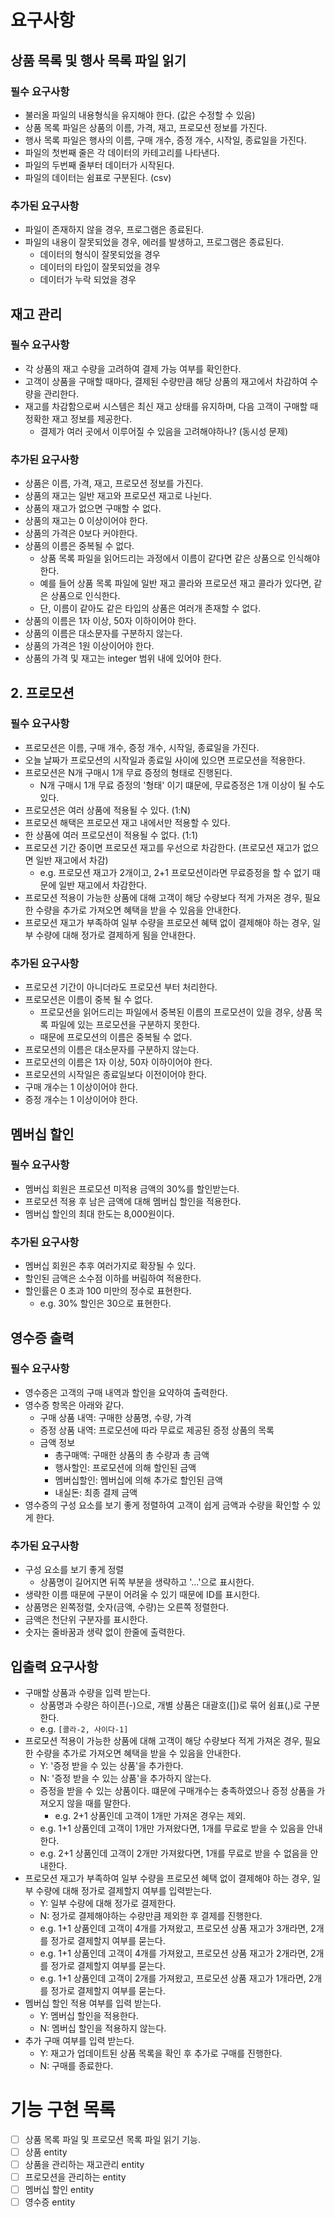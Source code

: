 # 요구사항

## 상품 목록 및 행사 목록 파일 읽기

### 필수 요구사항

- 불러올 파일의 내용형식을 유지해야 한다. (값은 수정할 수 있음)
- 상품 목록 파일은 상품의 이름, 가격, 재고, 프로모션 정보를 가진다.
- 행사 목록 파일은 행사의 이름, 구매 개수, 증정 개수, 시작일, 종료일을 가진다.
- 파일의 첫번째 줄은 각 데이터의 카테고리를 나타낸다.
- 파일의 두번째 줄부터 데이터가 시작된다.
- 파일의 데이터는 쉼표로 구분된다. (csv)

### 추가된 요구사항

- 파일이 존재하지 않을 경우, 프로그램은 종료된다.
- 파일의 내용이 잘못되었을 경우, 에러를 발생하고, 프로그램은 종료된다.
    - 데이터의 형식이 잘못되었을 경우
    - 데이터의 타입이 잘못되었을 경우
    - 데이터가 누락 되었을 경우

## 재고 관리

### 필수 요구사항

- 각 상품의 재고 수량을 고려하여 결제 가능 여부를 확인한다.
- 고객이 상품을 구매할 때마다, 결제된 수량만큼 해당 상품의 재고에서 차감하여 수량을 관리한다.
- 재고를 차감함으로써 시스템은 최신 재고 상태를 유지하며, 다음 고객이 구매할 때 정확한 재고 정보를 제공한다.
    - 결제가 여러 곳에서 이루어질 수 있음을 고려해야하나? (동시성 문제)

### 추가된 요구사항

- 상품은 이름, 가격, 재고, 프로모션 정보를 가진다.
- 상품의 재고는 일반 재고와 프로모션 재고로 나뉜다.
- 상품의 재고가 없으면 구매할 수 없다.
- 상품의 재고는 0 이상이어야 한다.
- 상품의 가격은 0보다 커야한다.
- 상품의 이름은 중복될 수 없다.
    - 상품 목록 파일을 읽어드리는 과정에서 이름이 같다면 같은 상품으로 인식해야 한다.
    - 예를 들어 상품 목록 파일에 일반 재고 콜라와 프로모션 재고 콜라가 있다면, 같은 상품으로 인식한다.
    - 단, 이름이 같아도 같은 타입의 상품은 여러개 존재할 수 없다.
- 상품의 이름은 1자 이상, 50자 이하이어야 한다.
- 상품의 이름은 대소문자를 구분하지 않는다.
- 상품의 가격은 1원 이상이어야 한다.
- 상품의 가격 및 재고는 integer 범위 내에 있어야 한다.

## 2. 프로모션

### 필수 요구사항

- 프로모션은 이름, 구매 개수, 증정 개수, 시작일, 종료일을 가진다.
- 오늘 날짜가 프로모션의 시작일과 종료일 사이에 있으면 프로모션을 적용한다.
- 프로모션은 N개 구매시 1개 무료 증정의 형태로 진행된다.
    - N개 구매시 1개 무료 증정의 '형태' 이기 떄문에, 무료증정은 1개 이상이 될 수도 있다.
- 프로모션은 여러 상품에 적용될 수 있다. (1:N)
- 프로모션 해택은 프로모션 재고 내에서만 적용할 수 있다.
- 한 상품에 여러 프로모션이 적용될 수 없다. (1:1)
- 프로모션 기간 중이면 프로모션 재고를 우선으로 차감한다. (프로모션 재고가 없으면 일반 재고에서 차감)
    - e.g. 프로모션 재고가 2개이고, 2+1 프로모션이라면 무료증정을 할 수 없기 때문에 일반 재고에서 차감한다.
- 프로모션 적용이 가능한 상품에 대해 고객이 해당 수량보다 적게 가져온 경우, 필요한 수량을 추가로 가져오면 혜택을 받을 수 있음을 안내한다.
- 프로모션 재고가 부족하여 일부 수량을 프로모션 혜택 없이 결제해야 하는 경우, 일부 수량에 대해 정가로 결제하게 됨을 안내한다.

### 추가된 요구사항

- 프로모션 기간이 아니더라도 프로모션 부터 처리한다.
- 프로모션은 이름이 중복 될 수 없다.
    - 프로모션을 읽어드리는 파일에서 중복된 이름의 프로모션이 있을 경우, 상품 목록 파일에 있는 프로모션을 구분하지 못한다.
    - 때문에 프로모션의 이름은 중복될 수 없다.
- 프로모션의 이름은 대소문자를 구분하지 않는다.
- 프로모션의 이름은 1자 이상, 50자 이하이어야 한다.
- 프로모션의 시작일은 종료일보다 이전이어야 한다.
- 구매 개수는 1 이상이어야 한다.
- 증정 개수는 1 이상이어야 한다.

## 멤버십 할인

### 필수 요구사항

- 멤버십 회원은 프로모션 미적용 금액의 30%를 할인받는다.
- 프로모션 적용 후 남은 금액에 대해 멤버십 할인을 적용한다.
- 멤버십 할인의 최대 한도는 8,000원이다.

### 추가된 요구사항

- 멤버십 회원은 추후 여러가지로 확장될 수 있다.
- 할인된 금액은 소수점 이하를 버림하여 적용한다.
- 할인률은 0 초과 100 미만의 정수로 표현한다.
    - e.g. 30% 할인은 30으로 표현한다.

## 영수증 출력

### 필수 요구사항

- 영수증은 고객의 구매 내역과 할인을 요약하여 출력한다.
- 영수증 항목은 아래와 같다.
    - 구매 상품 내역: 구매한 상품명, 수량, 가격
    - 증정 상품 내역: 프로모션에 따라 무료로 제공된 증정 상품의 목록
    - 금액 정보
        - 총구매액: 구매한 상품의 총 수량과 총 금액
        - 행사할인: 프로모션에 의해 할인된 금액
        - 멤버십할인: 멤버십에 의해 추가로 할인된 금액
        - 내실돈: 최종 결제 금액
- 영수증의 구성 요소를 보기 좋게 정렬하여 고객이 쉽게 금액과 수량을 확인할 수 있게 한다.

### 추가된 요구사항

- 구성 요소를 보기 좋게 정렬
    - 상품명이 길어지면 뒤쪽 부분을 생략하고 '...'으로 표시한다.
- 생략한 이름 때문에 구분이 어려울 수 있기 때문에 ID를 표시한다.
- 상품명은 왼쪽정렬, 숫자(금액, 수량)는 오른쪽 정렬한다.
- 금액은 천단위 구분자를 표시한다.
- 숫자는 줄바꿈과 생략 없이 한줄에 출력한다.

## 입출력 요구사항

- 구매할 상품과 수량을 입력 받는다.
    - 상품명과 수량은 하이픈(-)으로, 개별 상품은 대괄호([])로 묶어 쉼표(,)로 구분한다.
    - e.g. `[콜라-2, 사이다-1]`
- 프로모션 적용이 가능한 상품에 대해 고객이 해당 수량보다 적게 가져온 경우, 필요한 수량을 추가로 가져오면 혜택을 받을 수 있음을 안내한다.
    - Y: '증정 받을 수 있는 상품'을 추가한다.
    - N: '증정 받을 수 있는 상품'을 추가하지 않는다.
    - 증정을 받을 수 있는 상품이다. 떄문에 구매개수는 충족하였으나 증정 상품을 가져오지 않을 때를 말한다.
        - e.g. 2+1 상품인데 고객이 1개만 가져온 경우는 제외.
    - e.g. 1+1 상품인데 고객이 1개만 가져왔다면, 1개를 무료로 받을 수 있음을 안내한다.
    - e.g. 2+1 상품인데 고객이 2개만 가져왔다면, 1개를 무료로 받을 수 없음을 안내한다.
- 프로모션 재고가 부족하여 일부 수량을 프로모션 혜택 없이 결제해야 하는 경우, 일부 수량에 대해 정가로 결제할지 여부를 입력받는다.
    - Y: 일부 수량에 대해 정가로 결제한다.
    - N: 정가로 결제해야하는 수량만큼 제외한 후 결제를 진행한다.
    - e.g. 1+1 상품인데 고객이 4개를 가져왔고, 프로모션 상품 재고가 3개라면, 2개를 정가로 결제할지 여부를 묻는다.
    - e.g. 1+1 상품인데 고객이 4개를 가져왔고, 프로모션 상품 재고가 2개라면, 2개를 정가로 결제할지 여부를 묻는다.
    - e.g. 1+1 상품인데 고객이 2개를 가져왔고, 프로모션 상품 재고가 1개라면, 2개를 정가로 결제할지 여부를 묻는다.
- 멤버십 할인 적용 여부를 입력 받는다.
    - Y: 멤버십 할인을 적용한다.
    - N: 멤버십 할인을 적용하지 않는다.
- 추가 구매 여부를 입력 받는다.
    - Y: 재고가 업데이트된 상품 목록을 확인 후 추가로 구매를 진행한다.
    - N: 구매를 종료한다.

# 기능 구현 목록

- [ ] 상품 목록 파일 및 프로모션 목록 파일 읽기 기능.
- [ ] 상품 entity
- [ ] 상품을 관리하는 재고관리 entity
- [ ] 프로모션을 관리하는 entity
- [ ] 멤버십 할인 entity
- [ ] 영수증 entity